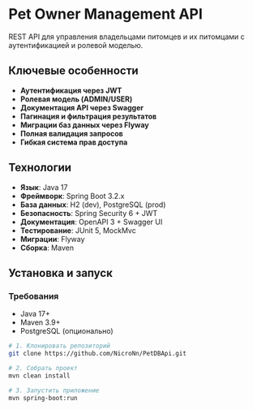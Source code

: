 # Pet Owner Management API

REST API для управления владельцами питомцев и их питомцами с аутентификацией и ролевой моделью.

## Ключевые особенности
- **Аутентификация через JWT**
- **Ролевая модель (ADMIN/USER)**
- **Документация API через Swagger**
- **Пагинация и фильтрация результатов**
- **Миграции баз данных через Flyway**
- **Полная валидация запросов**
- **Гибкая система прав доступа**

## Технологии
- **Язык**: Java 17
- **Фреймворк**: Spring Boot 3.2.x
- **База данных**: H2 (dev), PostgreSQL (prod)
- **Безопасность**: Spring Security 6 + JWT
- **Документация**: OpenAPI 3 + Swagger UI
- **Тестирование**: JUnit 5, MockMvc
- **Миграции**: Flyway
- **Сборка**: Maven

## Установка и запуск

### Требования
- Java 17+
- Maven 3.9+
- PostgreSQL (опционально)

```bash
# 1. Клонировать репозиторий
git clone https://github.com/NicroNn/PetDBApi.git

# 2. Собрать проект
mvn clean install

# 3. Запустить приложение
mvn spring-boot:run
